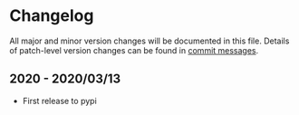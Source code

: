 # Changelog
All major and minor version changes will be documented in this file. Details of
patch-level version changes can be found in [commit messages](../../commits/master).

## 2020 - 2020/03/13
- First release to pypi
